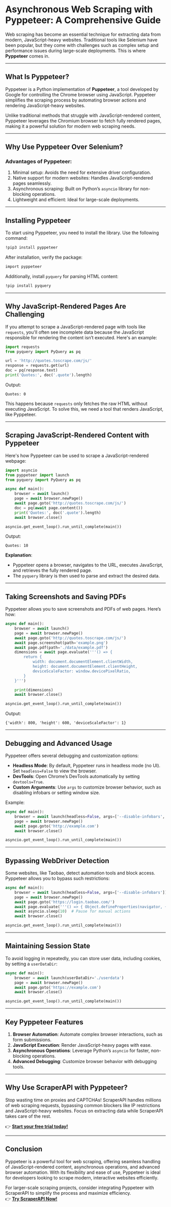 
# Asynchronous Web Scraping with Pyppeteer: A Comprehensive Guide

Web scraping has become an essential technique for extracting data from modern, JavaScript-heavy websites. Traditional tools like Selenium have been popular, but they come with challenges such as complex setup and performance issues during large-scale deployments. This is where **Pyppeteer** comes in.

---

## What Is Pyppeteer?

Pyppeteer is a Python implementation of **Puppeteer**, a tool developed by Google for controlling the Chrome browser using JavaScript. Pyppeteer simplifies the scraping process by automating browser actions and rendering JavaScript-heavy websites. 

Unlike traditional methods that struggle with JavaScript-rendered content, Pyppeteer leverages the Chromium browser to fetch fully rendered pages, making it a powerful solution for modern web scraping needs.

---

## Why Use Pyppeteer Over Selenium?

### Advantages of Pyppeteer:
1. Minimal setup: Avoids the need for extensive driver configuration.
2. Native support for modern websites: Handles JavaScript-rendered pages seamlessly.
3. Asynchronous scraping: Built on Python’s `asyncio` library for non-blocking operations.
4. Lightweight and efficient: Ideal for large-scale deployments.

---

## Installing Pyppeteer

To start using Pyppeteer, you need to install the library. Use the following command:

```bash
!pip3 install pyppeteer
```

After installation, verify the package:

```bash
import pyppeteer
```

Additionally, install `pyquery` for parsing HTML content:

```bash
!pip install pyquery
```

---

## Why JavaScript-Rendered Pages Are Challenging

If you attempt to scrape a JavaScript-rendered page with tools like `requests`, you'll often see incomplete data because the JavaScript responsible for rendering the content isn’t executed. Here's an example:

```python
import requests
from pyquery import PyQuery as pq

url = 'http://quotes.toscrape.com/js/'
response = requests.get(url)
doc = pq(response.text)
print('Quotes:', doc('.quote').length)
```

Output:

```
Quotes: 0
```

This happens because `requests` only fetches the raw HTML without executing JavaScript. To solve this, we need a tool that renders JavaScript, like Pyppeteer.

---

## Scraping JavaScript-Rendered Content with Pyppeteer

Here's how Pyppeteer can be used to scrape a JavaScript-rendered webpage:

```python
import asyncio
from pyppeteer import launch
from pyquery import PyQuery as pq

async def main():
    browser = await launch()
    page = await browser.newPage()
    await page.goto('http://quotes.toscrape.com/js/')
    doc = pq(await page.content())
    print('Quotes:', doc('.quote').length)
    await browser.close()

asyncio.get_event_loop().run_until_complete(main())
```

Output:

```
Quotes: 10
```

**Explanation**:
- Pyppeteer opens a browser, navigates to the URL, executes JavaScript, and retrieves the fully rendered page.
- The `pyquery` library is then used to parse and extract the desired data.

---

## Taking Screenshots and Saving PDFs

Pyppeteer allows you to save screenshots and PDFs of web pages. Here’s how:

```python
async def main():
    browser = await launch()
    page = await browser.newPage()
    await page.goto('http://quotes.toscrape.com/js/')
    await page.screenshot(path='example.png')
    await page.pdf(path='./data/example.pdf')
    dimensions = await page.evaluate('''() => {
        return {
            width: document.documentElement.clientWidth,
            height: document.documentElement.clientHeight,
            deviceScaleFactor: window.devicePixelRatio,
        }
    }''')

    print(dimensions)
    await browser.close()

asyncio.get_event_loop().run_until_complete(main())
```

Output:

```
{'width': 800, 'height': 600, 'deviceScaleFactor': 1}
```

---

## Debugging and Advanced Usage

Pyppeteer offers several debugging and customization options:
- **Headless Mode**: By default, Pyppeteer runs in headless mode (no UI). Set `headless=False` to view the browser.
- **DevTools**: Open Chrome’s DevTools automatically by setting `devtools=True`.
- **Custom Arguments**: Use `args` to customize browser behavior, such as disabling infobars or setting window size.

Example:

```python
async def main():
    browser = await launch(headless=False, args=['--disable-infobars', '--window-size=1200,800'])
    page = await browser.newPage()
    await page.goto('http://example.com')
    await browser.close()

asyncio.get_event_loop().run_until_complete(main())
```

---

## Bypassing WebDriver Detection

Some websites, like Taobao, detect automation tools and block access. Pyppeteer allows you to bypass such restrictions:

```python
async def main():
    browser = await launch(headless=False, args=['--disable-infobars'])
    page = await browser.newPage()
    await page.goto('https://login.taobao.com/')
    await page.evaluate('''() => { Object.defineProperties(navigator, { webdriver: { get: () => false } }) }''')
    await asyncio.sleep(10)  # Pause for manual actions
    await browser.close()

asyncio.get_event_loop().run_until_complete(main())
```

---

## Maintaining Session State

To avoid logging in repeatedly, you can store user data, including cookies, by setting a `userDataDir`:

```python
async def main():
    browser = await launch(userDataDir='./userdata')
    page = await browser.newPage()
    await page.goto('https://example.com')
    await browser.close()

asyncio.get_event_loop().run_until_complete(main())
```

---

## Key Pyppeteer Features

1. **Browser Automation**: Automate complex browser interactions, such as form submissions.
2. **JavaScript Execution**: Render JavaScript-heavy pages with ease.
3. **Asynchronous Operations**: Leverage Python’s `asyncio` for faster, non-blocking operations.
4. **Advanced Debugging**: Customize browser behavior with debugging tools.

---

## Why Use ScraperAPI with Pyppeteer?

Stop wasting time on proxies and CAPTCHAs! ScraperAPI handles millions of web scraping requests, bypassing common blockers like IP restrictions and JavaScript-heavy websites. Focus on extracting data while ScraperAPI takes care of the rest.

👉 [**Start your free trial today!**](https://bit.ly/Scraperapi)

---

## Conclusion

Pyppeteer is a powerful tool for web scraping, offering seamless handling of JavaScript-rendered content, asynchronous operations, and advanced browser automation. With its flexibility and ease of use, Pyppeteer is ideal for developers looking to scrape modern, interactive websites efficiently.

For larger-scale scraping projects, consider integrating Pyppeteer with ScraperAPI to simplify the process and maximize efficiency.  
👉 [**Try ScraperAPI Now!**](https://bit.ly/Scraperapi)

